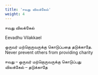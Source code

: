 ```yaml
---
title: 'ஈவது விலக்கேல்'
weight: 4
---
```

 

ஈவது விலக்கேல்

Eevadhu Vilakkael

ஒருவர் மற்றொருவருக்கு கொடுப்பதை தடுக்காதே.  
Never prevent others from providing charity

ஈவது – ஒருவர் மற்றொருவருக்கு கொடுப்பது  
விலக்கேல் – தடுக்காதே
